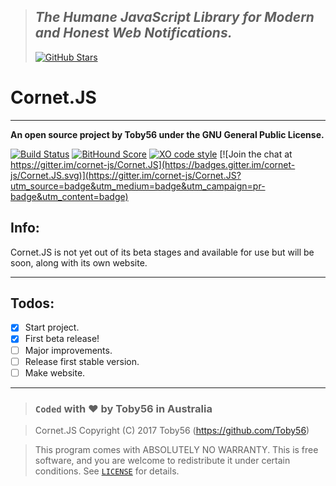 > *The Humane JavaScript Library for Modern and Honest Web Notifications.*
> ------------------------------------------------------------------------------
> [![GitHub Stars](https://img.shields.io/github/stars/cornet-js/Cornet.JS.svg?style=social&label=Star!&https://img.shields.io/github/forks/badges/shields.svg?style=social)](https://github.com/cornet-js/Cornet.JS)

**Cornet.JS**
================================================================================
--------------------------------------------------------------------------------

**An open source project by Toby56 under the GNU General Public License.**

[![Build Status](https://gitlab.com/Cornet-JS/Cornet.JS/badges/v0.1.2/build.svg)](https://gitlab.com/Cornet-JS/Cornet.JS) [![BitHound Score](https://www.bithound.io/github/cornet-js/Cornet.JS/badges/score.svg)](https://www.bithound.io/github/cornet-js/Cornet.JS) [![XO code style](https://img.shields.io/badge/code_style-XO-5ed9c7.svg)](https://github.com/sindresorhus/xo) [![Join the chat at https://gitter.im/cornet-js/Cornet.JS](https://badges.gitter.im/cornet-js/Cornet.JS.svg)](https://gitter.im/cornet-js/Cornet.JS?utm_source=badge&utm_medium=badge&utm_campaign=pr-badge&utm_content=badge)

Info:
-----

Cornet.JS is not yet out of its beta stages and available for use but will be
soon, along with its own website.

--------------------------------------------------------------------------------

Todos:
-----

- [x] Start project.
- [x] First beta release!
- [ ] Major improvements.
- [ ] Release first stable version.
- [ ] Make website.

--------------------------------------------------------------------------------
> ### `Coded` with **❤** by **Toby56** in **Australia**

> Cornet.JS  Copyright (C) 2017  Toby56 (https://github.com/Toby56)

> This program comes with ABSOLUTELY NO WARRANTY.
> This is free software, and you are welcome to redistribute it under certain
> conditions. See [`LICENSE`](/LICENSE) for details.

